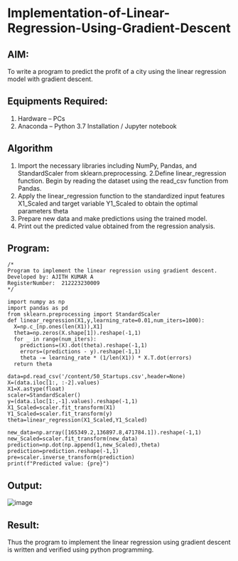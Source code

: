 # Implementation-of-Linear-Regression-Using-Gradient-Descent

## AIM:
To write a program to predict the profit of a city using the linear regression model with gradient descent.

## Equipments Required:
1. Hardware – PCs
2. Anaconda – Python 3.7 Installation / Jupyter notebook

## Algorithm
1. Import the necessary libraries including NumPy, Pandas, and StandardScaler from sklearn.preprocessing.
2.Define linear_regression function.
Begin by reading the dataset using the read_csv function from Pandas. 
3. Apply the linear_regression function to the standardized input features X1_Scaled and target variable Y1_Scaled to obtain the optimal parameters theta
4. Prepare new data and make predictions using the trained model.
5. Print out the predicted value obtained from the regression analysis.

## Program:
```
/*
Program to implement the linear regression using gradient descent.
Developed by: AJITH KUMAR A
RegisterNumber:  212223230009
*/
```
~~~
import numpy as np
import pandas as pd
from sklearn.preprocessing import StandardScaler
def linear_regression(X1,y,learning_rate=0.01,num_iters=1000):
  X=np.c_[np.ones(len(X1)),X1]
  theta=np.zeros(X.shape[1]).reshape(-1,1)
  for _ in range(num_iters):
    predictions=(X).dot(theta).reshape(-1,1)
    errors=(predictions - y).reshape(-1,1)
    theta -= learning_rate * (1/len(X1)) * X.T.dot(errors)
  return theta

data=pd.read_csv('/content/50_Startups.csv',header=None)
X=(data.iloc[1:, :-2].values)
X1=X.astype(float)
scaler=StandardScaler()
y=(data.iloc[1:,-1].values).reshape(-1,1)
X1_Scaled=scaler.fit_transform(X1)
Y1_Scaled=scaler.fit_transform(y)
theta=linear_regression(X1_Scaled,Y1_Scaled)

new_data=np.array([165349.2,136897.8,471784.1]).reshape(-1,1)
new_Scaled=scaler.fit_transform(new_data)
prediction=np.dot(np.append(1,new_Scaled),theta)
prediction=prediction.reshape(-1,1)
pre=scaler.inverse_transform(prediction)
print(f"Predicted value: {pre}")
~~~

## Output:
![image](https://github.com/RakshithaK11/Implementation-of-Linear-Regression-Using-Gradient-Descent/assets/139336455/3c2a846b-b67b-466e-9b45-7f123f178f24)



## Result:
Thus the program to implement the linear regression using gradient descent is written and verified using python programming.
